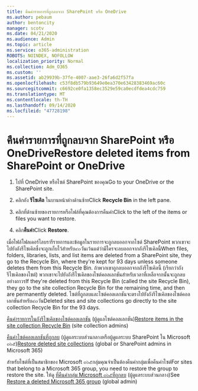 ```yaml
---
title: คืนค่ารายการที่ถูกลบจาก SharePoint หรือ OneDrive
ms.author: pebaum
author: bentoncity
manager: scotv
ms.date: 04/21/2020
ms.audience: Admin
ms.topic: article
ms.service: o365-administration
ROBOTS: NOINDEX, NOFOLLOW
localization_priority: Normal
ms.collection: Adm_O365
ms.custom: ''
ms.assetid: ab29939b-37fe-4007-aae3-26fa6d2f57fa
ms.openlocfilehash: c53f8db579b93649e0ea370e63428383469ac60c
ms.sourcegitcommit: c6692ce0fa1358ec3529e59ca0ecdfdea4cdc759
ms.translationtype: MT
ms.contentlocale: th-TH
ms.lasthandoff: 09/14/2020
ms.locfileid: "47728198"
---
```

# <a name="restore-deleted-items-from-sharepoint-or-onedrive"></a><span data-ttu-id="92a75-102">คืนค่ารายการที่ถูกลบจาก SharePoint หรือ OneDrive</span><span class="sxs-lookup"><span data-stu-id="92a75-102">Restore deleted items from SharePoint or OneDrive</span></span>

1. <span data-ttu-id="92a75-103">ไปที่ OneDrive หรือไซต์ SharePoint ของคุณ</span><span class="sxs-lookup"><span data-stu-id="92a75-103">Go to your OneDrive or the SharePoint site.</span></span>
    
2. <span data-ttu-id="92a75-104">คลิกถัง **รีไซเคิล** ในบานหน้าต่างด้านซ้าย</span><span class="sxs-lookup"><span data-stu-id="92a75-104">Click **Recycle Bin** in the left pane.</span></span> 
    
3. <span data-ttu-id="92a75-105">คลิกที่ด้านซ้ายของรายการหรือไฟล์ที่คุณต้องการคืนค่า</span><span class="sxs-lookup"><span data-stu-id="92a75-105">Click to the left of the items or files you want to restore.</span></span>
    
4. <span data-ttu-id="92a75-106">คลิก**คืนค่า**</span><span class="sxs-lookup"><span data-stu-id="92a75-106">Click **Restore**.</span></span> 
    
<span data-ttu-id="92a75-107">เมื่อไฟล์โฟลเดอร์ไลบรารีรายการและข้อมูลในรายการจะถูกลบออกจากไซต์ SharePoint พวกเขาจะไปยังถังรีไซเคิลซึ่งจะถูกเก็บไว้สำหรับ๙๓วันเว้นแต่ว่ามีใครจะลบออกจากถังรีไซเคิลนี้</span><span class="sxs-lookup"><span data-stu-id="92a75-107">When files, folders, libraries, lists, and list items are deleted from a SharePoint site, they go to the Recycle Bin, where they're kept for 93 days unless someone deletes them from this Recycle Bin.</span></span> <span data-ttu-id="92a75-108">ถ้าพวกเขาถูกลบออกจากถังรีไซเคิลนี้ (เรียกว่าถังรีไซเคิลของไซต์) พวกเขาจะไปยังถังรีไซเคิลของไซต์คอลเลกชันสำหรับเวลาที่เหลือจากนั้นจะถูกลบอย่างถาวร</span><span class="sxs-lookup"><span data-stu-id="92a75-108">If they're deleted from this Recycle Bin (called the site Recycle Bin), they go to the site collection Recycle Bin for the remaining time, and then are permanently deleted.</span></span> <span data-ttu-id="92a75-109">ไซต์ที่ถูกลบและไซต์คอลเลกชันจะตรงไปยังถังรีไซเคิลของไซต์คอลเลกชันสำหรับ๙๓วัน</span><span class="sxs-lookup"><span data-stu-id="92a75-109">Deleted sites and site collections go directly to the site collection Recycle Bin for the 93 days.</span></span>
  
<span data-ttu-id="92a75-110">[คืนค่ารายการในถังรีไซเคิลของไซต์คอลเลกชัน](https://go.microsoft.com/fwlink/?linkid=867800) (ผู้ดูแลไซต์คอลเลกชัน)</span><span class="sxs-lookup"><span data-stu-id="92a75-110">[Restore items in the site collection Recycle Bin](https://go.microsoft.com/fwlink/?linkid=867800) (site collection admins)</span></span> 
  
<span data-ttu-id="92a75-111">[คืนค่าไซต์คอลเลกชันที่ถูกลบ](https://go.microsoft.com/fwlink/?linkid=867660) (ผู้ดูแลระบบส่วนกลางหรือผู้ดูแลระบบ SharePoint ใน Microsoft ๓๖๕)</span><span class="sxs-lookup"><span data-stu-id="92a75-111">[Restore deleted site collections](https://go.microsoft.com/fwlink/?linkid=867660) (global or SharePoint admins in Microsoft 365)</span></span> 
  
<span data-ttu-id="92a75-112">สำหรับไซต์ที่เป็นสมาชิกของ Microsoft ๓๖๕กลุ่มคุณจำเป็นต้องคืนค่ากลุ่มเพื่อคืนค่าไซต์</span><span class="sxs-lookup"><span data-stu-id="92a75-112">For sites that belong to a Microsoft 365 group, you need to restore the group to restore the site.</span></span> <span data-ttu-id="92a75-113">ให้ดู [ที่คืนค่ากลุ่ม Microsoft ๓๖๕ที่ถูกลบ](https://go.microsoft.com/fwlink/?linkid=867802) (ผู้ดูแลระบบส่วนกลาง)</span><span class="sxs-lookup"><span data-stu-id="92a75-113">See [Restore a deleted Microsoft 365 group](https://go.microsoft.com/fwlink/?linkid=867802) (global admin)</span></span> 
  

